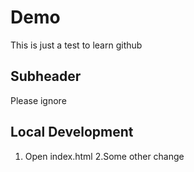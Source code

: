 # Demo 

This is just a test to learn github

## Subheader

Please ignore

## Local Development

1. Open index.html
2.Some other change 
